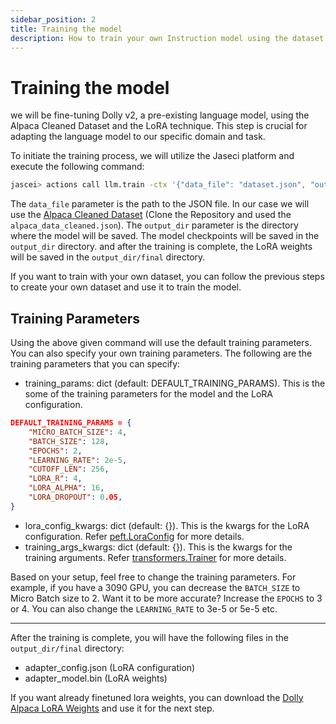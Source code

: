 ```yaml
---
sidebar_position: 2
title: Training the model
description: How to train your own Instruction model using the dataset you created
---
```


# Training the model

we will be fine-tuning Dolly v2, a pre-existing language model, using the Alpaca Cleaned Dataset and the LoRA technique. This step is crucial for adapting the language model to our specific domain and task.

To initiate the training process, we will utilize the Jaseci platform and execute the following command:

```bash
jascei> actions call llm.train -ctx '{"data_file": "dataset.json", "output_dir": "output"}'
```

The `data_file` parameter is the path to the JSON file. In our case we will use the [Alpaca Cleaned Dataset](https://github.com/gururise/AlpacaDataCleaned) (Clone the Repository and used the `alpaca_data_cleaned.json`). The `output_dir` parameter is the directory where the model will be saved. The model checkpoints will be saved in the `output_dir` directory. and after the training is complete, the LoRA weights will be saved in the `output_dir/final` directory.

If you want to train with your own dataset, you can follow the previous steps to create your own dataset and use it to train the model.

## Training Parameters

Using the above given command will use the default training parameters. You can also specify your own training parameters. The following are the training parameters that you can specify:

- training_params: dict (default: DEFAULT_TRAINING_PARAMS). This is the some of the training parameters for the model and the LoRA configuration.
```json
DEFAULT_TRAINING_PARAMS = {
    "MICRO_BATCH_SIZE": 4,
    "BATCH_SIZE": 128,
    "EPOCHS": 2,
    "LEARNING_RATE": 2e-5,
    "CUTOFF_LEN": 256,
    "LORA_R": 4,
    "LORA_ALPHA": 16,
    "LORA_DROPOUT": 0.05,
}
```
- lora_config_kwargs: dict (default: {}). This is the kwargs for the LoRA configuration. Refer [peft.LoraConfig](https://huggingface.co/docs/peft/main/en/package_reference/tuners#peft.LoraConfig) for more details.
- training_args_kwargs: dict (default: {}). This is the kwargs for the training arguments. Refer [transformers.Trainer](https://huggingface.co/docs/transformers/v4.29.1/en/main_classes/trainer#transformers.Trainer) for more details.

Based on your setup, feel free to change the training parameters. For example, if you have a 3090 GPU, you can decrease the `BATCH_SIZE` to Micro Batch size to 2. Want it to be more accurate? Increase the `EPOCHS` to 3 or 4. You can also change the `LEARNING_RATE` to 3e-5 or 5e-5 etc.

---

After the training is complete, you will have the following files in the `output_dir/final` directory:
 - adapter_config.json (LoRA configuration)
 - adapter_model.bin (LoRA weights)

If you want already finetuned lora weights, you can download the [Dolly Alpaca LoRA Weights](https://huggingface.co/samwit/dolly-lora/tree/main) and use it for the next step.